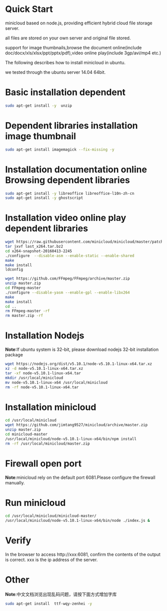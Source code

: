# Quick Start

minicloud based on node.js, providing efficient hybrid cloud file storage server.

all files are stored on your own server and original file stored.

support for image thumbnails,browse the document online(include doc/docx/xls/xlsx/ppt/pptx/pdf),video online play(include 3gp/avi/mp4 etc.)

The following describes how to install minicloud in ubuntu.

we tested through the ubuntu server 14.04 64bit.


# Basic installation dependent
```bash 
sudo apt-get install -y  unzip
```
# Dependent libraries installation image thumbnail

```bash
sudo apt-get install imagemagick --fix-missing -y
```

# Installation documentation online Browsing dependent libraries
```bash 
sudo apt-get install -y libreoffice libreoffice-l10n-zh-cn
sudo apt-get install -y ghostscript 
```

# Installation video online play dependent libraries
```bash
wget https://raw.githubusercontent.com/minicloud/minicloud/master/patch/linux/last_x264.tar.bz2
tar jxvf last_x264.tar.bz2
cd x264-snapshot-20160413-2245
./configure  --disable-asm --enable-static --enable-shared 
make
make install
ldconfig

wget https://github.com/FFmpeg/FFmpeg/archive/master.zip
unzip master.zip
cd FFmpeg-master
./configure --disable-yasm --enable-gpl --enable-libx264
make
make install
cd ..
rm FFmpeg-master -rf
rm master.zip -rf
```

# Installation Nodejs 

__Note__:If ubuntu system is 32-bit, please download nodejs 32-bit installation package

```bash
wget https://nodejs.org/dist/v5.10.1/node-v5.10.1-linux-x64.tar.xz
xz -d node-v5.10.1-linux-x64.tar.xz
tar -xf node-v5.10.1-linux-x64.tar
mkdir /usr/local/minicloud
mv node-v5.10.1-linux-x64 /usr/local/minicloud
rm -rf node-v5.10.1-linux-x64.tar
```

# Installation minicloud

```bash
cd /usr/local/minicloud
wget https://github.com/jimtang9527/minicloud/archive/master.zip
unzip master.zip
cd minicloud-master
/usr/local/minicloud/node-v5.10.1-linux-x64/bin/npm install
rm -rf /usr/local/minicloud/master.zip
```

# Firewall open port

__Note__:minicloud rely on the default port 6081.Please configure the firewall manually.

# Run minicloud
```bash
cd /usr/local/minicloud/minicloud-master/
/usr/local/minicloud/node-v5.10.1-linux-x64/bin/node ./index.js &
```

# Verify

In the browser to access http://xxx:6081, confirm the contents of the output is correct. xxx is the ip address of the server.

# Other

__Note__:中文文档浏览出现乱码问题，请按下面方式增加字库
```bash
sudo apt-get install  ttf-wqy-zenhei -y
```